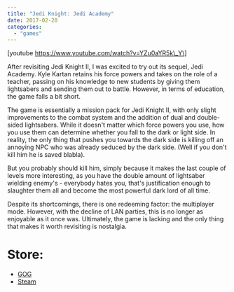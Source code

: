```yaml
---
title: "Jedi Knight: Jedi Academy"
date: 2017-02-20
categories:
  - "games"
---
```


\[youtube https://www.youtube.com/watch?v=YZu0aYR5k\_Y\]

After revisiting Jedi Knight II, I was excited to try out its sequel, Jedi Academy. Kyle Kartan retains his force powers and takes on the role of a teacher, passing on his knowledge to new students by giving them lightsabers and sending them out to battle. However, in terms of education, the game falls a bit short.

The game is essentially a mission pack for Jedi Knight II, with only slight improvements to the combat system and the addition of dual and double-sided lightsabers. While it doesn't matter which force powers you use, how you use them can determine whether you fall to the dark or light side. In reality, the only thing that pushes you towards the dark side is killing off an annoying NPC who was already seduced by the dark side. (Well if you don't kill him he is saved blabla).

But you probably should kill him, simply because it makes the last couple of levels more interesting, as you have the double amount of lightsaber wielding enemy's - everybody hates you, that's justification enough to slaughter them all and become the most powerful dark lord of all time.

Despite its shortcomings, there is one redeeming factor: the multiplayer mode. However, with the decline of LAN parties, this is no longer as enjoyable as it once was. Ultimately, the game is lacking and the only thing that makes it worth revisiting is nostalgia.

# Store:

- [GOG](https://www.gog.com/game/star_wars_jedi_knight_jedi_academy "https://www.gog.com/game/star_wars_jedi_knight_jedi_academy")
- [Steam](https://store.steampowered.com/app/6020/STAR_WARS_Jedi_Knight__Jedi_Academy/ "https://store.steampowered.com/app/6020/STAR_WARS_Jedi_Knight__Jedi_Academy/")
